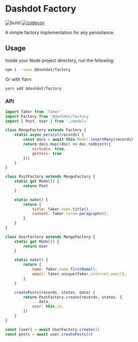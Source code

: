 # Dashdot Factory

![build](https://github.com/wappla/factory/actions/workflows/on_push_master.yml/badge.svg?branch=main)
[![codecov](https://codecov.io/gh/wappla/factory/branch/main/graph/badge.svg?token=DRM4BZC40Z)](https://codecov.io/gh/wappla/factory)

A simple factory implementation for any persistance.

## Usage

Inside your Node project directory, run the following:

```sh
npm i --save @dashdot/factory
```

Or with Yarn:

```sh
yarn add @dashdot/factory
```

### API

```javascript
import faker from 'faker'
import Factory from '@dashdot/factory'
import { Post, User } from './models'

class MongoFactory extends Factory {
    static async persist(records) {
        const docs = await this.Model.insertMany(records)
        return docs.map((doc) => doc.toObject({
            virtuals: true,
            getters: true
        }))
    }
}

class PostFactory extends MongoFactory {
    static get Model() {
        return Post
    }

    static make() {
        return {
            title: faker.name.title(),
            content: faker.lorem.paragraphs(),
        }
    }
}

class UserFactory extends MongoFactory {
    static get Model() {
        return User
    }

    static make() {
        return {
            name: faker.name.firstName(),
            email: faker.unique(faker.internet.email),
        }
    }

    createPosts(records, states, data) {
        return PostFactory.create(records, states, {
            ...data,
            user: this.id,
        })
    }
}

const [user] = await UserFactory.create(1)
const posts = await user.createPosts(4)
```